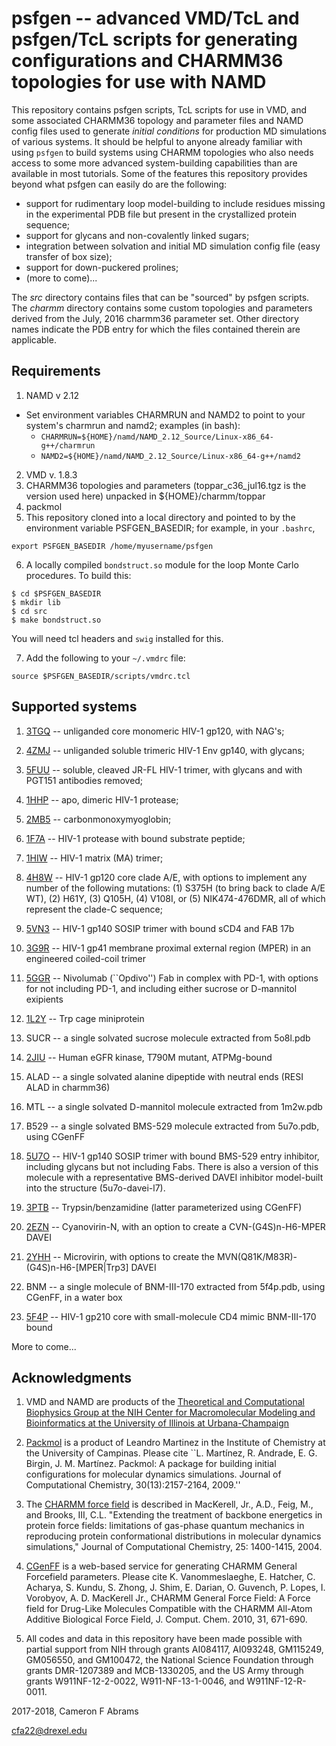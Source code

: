 # psfgen -- advanced VMD/TcL and psfgen/TcL scripts for generating configurations and CHARMM36 topologies for use with NAMD

This repository contains psfgen scripts, TcL scripts for use in VMD, and some associated CHARMM36 topology and parameter files and NAMD config files used to generate _initial conditions_ for production MD simulations of various systems.  It should be helpful to anyone already familiar with using `psfgen` to build systems using CHARMM topologies who also needs access to some more advanced system-building capabilities than are available in most tutorials.  Some of the features this repository provides beyond what psfgen can easily do are the following:

* support for rudimentary loop model-building to include residues missing in the experimental PDB file but present in the crystallized protein sequence;
* support for glycans and non-covalently linked sugars;
* integration between solvation and initial MD simulation config file (easy transfer of box size);
* support for down-puckered prolines;
* (more to come)...

The _src_ directory contains files that can be "sourced" by psfgen scripts.  The _charmm_ directory contains some custom topologies and parameters derived from the July, 2016 charmm36 parameter set.  Other directory names indicate the PDB entry for which the files contained therein are applicable.

## Requirements

1. NAMD v 2.12
  * Set environment variables CHARMRUN and NAMD2 to point to your system's charmrun and namd2; examples (in bash):
     * `CHARMRUN=${HOME}/namd/NAMD_2.12_Source/Linux-x86_64-g++/charmrun`
     * `NAMD2=${HOME}/namd/NAMD_2.12_Source/Linux-x86_64-g++/namd2`
2. VMD v. 1.8.3
3. CHARMM36 topologies and parameters (toppar_c36_jul16.tgz is the version used here) unpacked in ${HOME}/charmm/toppar
4. packmol
5. This repository cloned into a local directory and pointed to by the environment variable PSFGEN_BASEDIR; for example, in your `.bashrc`,
```
export PSFGEN_BASEDIR /home/myusername/psfgen
```
6. A locally compiled `bondstruct.so` module for the loop Monte Carlo procedures.  To build this:

```
$ cd $PSFGEN_BASEDIR
$ mkdir lib
$ cd src
$ make bondstruct.so
```
You will need tcl headers and `swig` installed for this.

7. Add the following to your `~/.vmdrc` file:
```
source $PSFGEN_BASEDIR/scripts/vmdrc.tcl
```

## Supported systems

1. [3TGQ](http://www.rcsb.org/pdb/explore/explore.do?structureId=3tgq) -- unliganded core monomeric HIV-1 gp120, with NAG's;

2. [4ZMJ](http://www.rcsb.org/pdb/explore/explore.do?structureId=4zmj) -- unliganded soluble trimeric HIV-1 Env gp140, with glycans;

3. [5FUU](http://www.rcsb.org/pdb/explore/explore.do?structureId=5fuu) -- soluble, cleaved JR-FL HIV-1 trimer, with glycans and with PGT151 antibodies removed;

4. [1HHP](http://www.rcsb.org/pdb/explore/explore.do?structureID=1hhp) -- apo, dimeric HIV-1 protease;

5. [2MB5](http://www.rcsb.org/pdb/explore/explore.do?structureID=2mb5) -- carbonmonoxymyoglobin;

6. [1F7A](http://www.rcsb.org/pdb/explore/explore.do?structureID=1f7a) -- HIV-1 protease with bound substrate peptide;

7. [1HIW](http://www.rcsb.org/pdb/explore/explore.do?structureID=1hiw) -- HIV-1 matrix (MA) trimer;

8. [4H8W](http://www.rcsb.org/pdb/explore/explore.do?structureID=4h8w) -- HIV-1 gp120 core clade A/E, with options to implement any number of the following mutations: (1) S375H (to bring back to clade A/E WT), (2) H61Y, (3) Q105H, (4) V108I, or (5) NIK474-476DMR, all of which represent the clade-C sequence;

9. [5VN3](http://www.rcsb.org/pdb/explore/explore.do?structureID=5vn3) -- HIV-1 gp140 SOSIP trimer with bound sCD4 and FAB 17b

10. [3G9R](http://www.rcsb/org/pdb/explore/explore.do?structureID=3g9r) -- HIV-1 gp41 membrane proximal external region (MPER) in an engineered coiled-coil trimer  

11. [5GGR](http://www.rcsb.org/pdb/explore/explore.do?structureID=5ggr) -- Nivolumab (``Opdivo'') Fab in complex with PD-1, with options for not including PD-1, and including either sucrose or D-mannitol exipients

12. [1L2Y](http://www.rcsb.org/pdb/explore/explore.do?structureID=1l2y) -- Trp cage miniprotein

13. SUCR -- a single solvated sucrose molecule extracted from 5o8l.pdb

14. [2JIU](http://www.rcsb.org/pdb/explore.do?structureID=2jiu) -- Human eGFR kinase, T790M mutant, ATPMg-bound

15. ALAD -- a single solvated alanine dipeptide with neutral ends (RESI ALAD in charmm36)

16. MTL -- a single solvated D-mannitol molecule extracted from 1m2w.pdb

17. B529 -- a single solvated BMS-529 molecule extracted from 5u7o.pdb, using CGenFF

18. [5U7O](http://www.rcsb.org/pdb/explore/explore.do?structureID=5u7o) -- HIV-1 gp140 SOSIP trimer with bound BMS-529 entry inhibitor, including glycans but not including Fabs.  There is also a version of this molecule with a representative BMS-derived DAVEI inhibitor model-built into the structure (5u7o-davei-l7).

19. [3PTB](http://www.rcsb.org/pdb/explore/explore.do?structureID=3ptb) -- Trypsin/benzamidine (latter parameterized using CGenFF)

20. [2EZN](http://www.rcsb.org/pdb/explore/explore.do?structureID=2ezn) -- Cyanovirin-N, with an option to create a CVN-(G4S)n-H6-MPER DAVEI

21. [2YHH](http://www.rcsb.org/pdb/explore/explore.do?structureID=2yhh) -- Microvirin, with options to create the MVN(Q81K/M83R)-(G4S)n-H6-[MPER|Trp3] DAVEI

22. BNM -- a single molecule of BNM-III-170 extracted from 5f4p.pdb, using CGenFF, in a water box

23. [5F4P](http://www.rcsb.org/pdb/explore/explore.do?structureID=5f4p) -- HIV-1 gp210 core with small-molecule CD4 mimic BNM-III-170 bound

More to come...

## Acknowledgments

1. VMD and NAMD are products of the [Theoretical and Computational Biophysics Group at the NIH Center for Macromolecular Modeling and Bioinformatics at the University of Illinois at Urbana-Champaign](http://www.ks.uiuc.edu)

2. [Packmol](https://www.ime.unicamp.br/~martinez/packmol/userguide.shtml) is a product of Leandro Martinez in the Institute of Chemistry at the University of Campinas.  Please cite ``L. Martínez, R. Andrade, E. G. Birgin, J. M. Martínez. Packmol: A package for building initial configurations for molecular dynamics simulations. Journal of Computational Chemistry, 30(13):2157-2164, 2009.'' 

3. The [CHARMM force field](http://mackerell.umaryland.edu/charmm_ff.shtml) is described in MacKerell, Jr., A.D., Feig, M., and Brooks, III, C.L. "Extending the treatment of backbone energetics in protein force fields: limitations of gas-phase quantum mechanics in reproducing protein conformational distributions in molecular dynamics simulations," Journal of Computational Chemistry, 25: 1400-1415, 2004.

4. [CGenFF](https://cgenff.paramchem.org/) is a web-based service for generating CHARMM General Forcefield parameters.  Please cite K. Vanommeslaeghe, E. Hatcher, C. Acharya, S. Kundu, S. Zhong, J. Shim, E. Darian, O. Guvench, P. Lopes, I. Vorobyov, A. D. MacKerell Jr., CHARMM General Force Field: A Force field for Drug-Like Molecules Compatible with the CHARMM All-Atom Additive Biological Force Field, J. Comput. Chem. 2010, 31, 671-690. 

5. All codes and data in this repository have been made possible with partial support from NIH through grants AI084117, AI093248, GM115249, GM056550, and GM100472, the National Science Foundation through grants DMR-1207389 and MCB-1330205, and the US Army through grants W911NF-12-2-0022, W911-NF-13-1-0046, and W911NF-12-R-0011.

2017-2018, Cameron F Abrams

cfa22@drexel.edu


